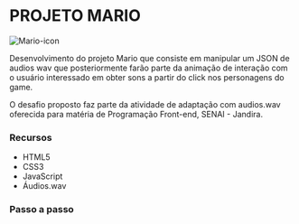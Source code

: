 # PROJETO MARIO 

![Mario-icon](https://user-images.githubusercontent.com/60737355/84044331-cc312380-a97d-11ea-85d3-a7987f593cef.png)

Desenvolvimento do projeto Mario que consiste em manipular um JSON de audios wav que posteriormente farão parte da animação de interação com o usuário interessado em obter sons a partir do click nos personagens do game.

O desafio proposto faz parte da atividade de adaptação com audios.wav oferecida para matéria de Programação Front-end, SENAI - Jandira.

### Recursos
- HTML5
- CSS3
- JavaScript
- Áudios.wav

### Passo a passo 
